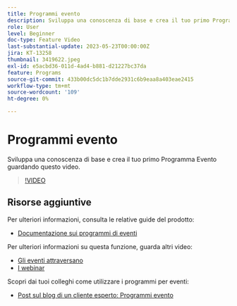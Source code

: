 ```yaml
---
title: Programmi evento
description: Sviluppa una conoscenza di base e crea il tuo primo Programma Evento.
role: User
level: Beginner
doc-type: Feature Video
last-substantial-update: 2023-05-23T00:00:00Z
jira: KT-13258
thumbnail: 3419622.jpeg
exl-id: e5acbd36-011d-4ad4-b881-d21227bc37da
feature: Programs
source-git-commit: 433b00dc5dc1b7dde2931c6b9eaa8a403eae2415
workflow-type: tm+mt
source-wordcount: '109'
ht-degree: 0%

---
```


# Programmi evento

Sviluppa una conoscenza di base e crea il tuo primo Programma Evento guardando questo video.

>[!VIDEO](https://video.tv.adobe.com/v/3419622/?learn=on)

## Risorse aggiuntive

Per ulteriori informazioni, consulta le relative guide del prodotto:

* [Documentazione sui programmi di eventi](https://experienceleague.adobe.com/docs/marketo/using/product-docs/demand-generation/events/understanding-events/understanding-event-programs.html?lang=en)

Per ulteriori informazioni su questa funzione, guarda altri video:
* [Gli eventi attraversano](https://experienceleague.adobe.com/docs/marketo-learn/tutorials/events/events-watch.html?lang=en)
* [I webinar](https://experienceleague.adobe.com/docs/marketo-learn/tutorials/events/webinar-watch.html?lang=en)

Scopri dai tuoi colleghi come utilizzare i programmi per eventi:
* [Post sul blog di un cliente esperto: Programmi evento](https://nation.marketo.com/t5/product-blogs/marketo-success-series-event-programs/ba-p/299191)
